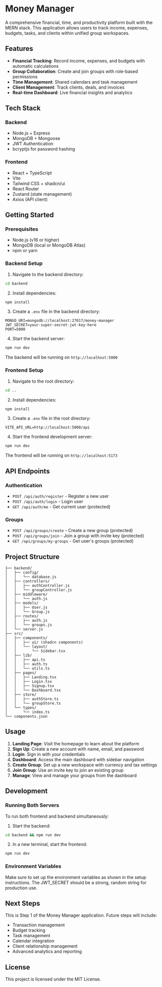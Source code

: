 # Money Manager

A comprehensive financial, time, and productivity platform built with the MERN stack. This application allows users to track income, expenses, budgets, tasks, and clients within unified group workspaces.

## Features

- **Financial Tracking**: Record income, expenses, and budgets with automatic calculations
- **Group Collaboration**: Create and join groups with role-based permissions
- **Time Management**: Shared calendars and task management
- **Client Management**: Track clients, deals, and invoices
- **Real-time Dashboard**: Live financial insights and analytics

## Tech Stack

### Backend
- Node.js + Express
- MongoDB + Mongoose
- JWT Authentication
- bcryptjs for password hashing

### Frontend
- React + TypeScript
- Vite
- Tailwind CSS + shadcn/ui
- React Router
- Zustand (state management)
- Axios (API client)

## Getting Started

### Prerequisites
- Node.js (v16 or higher)
- MongoDB (local or MongoDB Atlas)
- npm or yarn

### Backend Setup

1. Navigate to the backend directory:
```bash
cd backend
```

2. Install dependencies:
```bash
npm install
```

3. Create a `.env` file in the backend directory:
```env
MONGO_URI=mongodb://localhost:27017/money-manager
JWT_SECRET=your-super-secret-jwt-key-here
PORT=5000
```

4. Start the backend server:
```bash
npm run dev
```

The backend will be running on `http://localhost:5000`

### Frontend Setup

1. Navigate to the root directory:
```bash
cd ..
```

2. Install dependencies:
```bash
npm install
```

3. Create a `.env` file in the root directory:
```env
VITE_API_URL=http://localhost:5000/api
```

4. Start the frontend development server:
```bash
npm run dev
```

The frontend will be running on `http://localhost:5173`

## API Endpoints

### Authentication
- `POST /api/auth/register` - Register a new user
- `POST /api/auth/login` - Login user
- `GET /api/auth/me` - Get current user (protected)

### Groups
- `POST /api/groups/create` - Create a new group (protected)
- `POST /api/groups/join` - Join a group with invite key (protected)
- `GET /api/groups/my-groups` - Get user's groups (protected)

## Project Structure

```
├── backend/
│   ├── config/
│   │   └── database.js
│   ├── controllers/
│   │   ├── authController.js
│   │   └── groupController.js
│   ├── middleware/
│   │   └── auth.js
│   ├── models/
│   │   ├── User.js
│   │   └── Group.js
│   ├── routes/
│   │   ├── auth.js
│   │   └── groups.js
│   └── server.js
├── src/
│   ├── components/
│   │   ├── ui/ (shadcn components)
│   │   └── layout/
│   │       └── Sidebar.tsx
│   ├── lib/
│   │   ├── api.ts
│   │   ├── auth.ts
│   │   └── utils.ts
│   ├── pages/
│   │   ├── Landing.tsx
│   │   ├── Login.tsx
│   │   ├── Signup.tsx
│   │   └── Dashboard.tsx
│   ├── store/
│   │   ├── authStore.ts
│   │   └── groupStore.ts
│   └── types/
│       └── index.ts
└── components.json
```

## Usage

1. **Landing Page**: Visit the homepage to learn about the platform
2. **Sign Up**: Create a new account with name, email, and password
3. **Login**: Sign in with your credentials
4. **Dashboard**: Access the main dashboard with sidebar navigation
5. **Create Group**: Set up a new workspace with currency and tax settings
6. **Join Group**: Use an invite key to join an existing group
7. **Manage**: View and manage your groups from the dashboard

## Development

### Running Both Servers

To run both frontend and backend simultaneously:

1. Start the backend:
```bash
cd backend && npm run dev
```

2. In a new terminal, start the frontend:
```bash
npm run dev
```

### Environment Variables

Make sure to set up the environment variables as shown in the setup instructions. The JWT_SECRET should be a strong, random string for production use.

## Next Steps

This is Step 1 of the Money Manager application. Future steps will include:
- Transaction management
- Budget tracking
- Task management
- Calendar integration
- Client relationship management
- Advanced analytics and reporting

## License

This project is licensed under the MIT License.